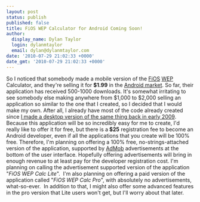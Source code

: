 ```yaml
---
layout: post
status: publish
published: false
title: FiOS WEP Calculator for Android Coming Soon!
author:
  display_name: Dylan Taylor
  login: dylanmtaylor
  email: dylan@dylanmtaylor.com
date: '2010-07-29 21:02:33 +0000'
date_gmt: '2010-07-29 21:02:33 +0000'
---
```

<p>So I noticed that somebody made a mobile version of the <a class="zem_slink" title="Verizon FiOS" rel="wikipedia" href="http://en.wikipedia.org/wiki/Verizon_FiOS">FiOS</a> <a class="zem_slink" title="Wired Equivalent Privacy" rel="wikipedia" href="http://en.wikipedia.org/wiki/Wired_Equivalent_Privacy">WEP</a> Calculator, and they're selling it for <strong>$1.99</strong> in the <a class="zem_slink" title="Android Market" rel="homepage" href="http://www.android.com/market/">Android market</a>. So far, their application has received 500-1000 downloads. It's somewhat irritating to see somebody else making anywhere from $1,000 to $2,000 selling an application so similar to the one that I created, so I decided that I would make my own. After all, I already have most of the code already created since <a title="FiOS WEP Calculator" href="/pages/blog/2010/07/29/fios-wep-calculator/">I made a desktop version of the same thing back in early 2009</a>. Because this application will be so incredibly easy for me to create, I'd really like to offer it for free, but there is a<strong> $25</strong> registration fee to become an Android developer, even if all the applications that you create will be 100% free. Therefore, I'm planning on offering a 100% free, no-strings-attached version of the application, supported by <a class="zem_slink" title="AdMob" rel="homepage" href="http://admob.com">AdMob</a> advertisements at the bottom of the user interface. Hopefully offering advertisements will bring in enough revenue to at least pay for the developer registration cost. I'm planning on calling the advertisement supported version of the application "<em>FiOS WEP Calc Lite</em>".  I'm also planning on offering a paid version of the application called "<em>FiOS WEP Calc Pro</em>", with absolutely no advertisements, what-so-ever.  In addition to that, I might also offer some advanced features in the pro version that Lite users won't get, but I'll worry about that later.</p>
